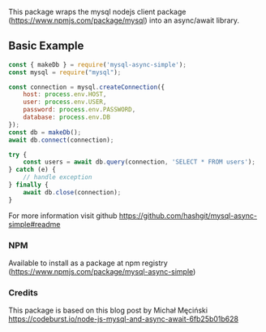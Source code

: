 This package wraps the mysql nodejs client package (https://www.npmjs.com/package/mysql) into an async/await library.

## Basic Example

```javascript
const { makeDb } = require('mysql-async-simple');
const mysql = require("mysql");

const connection = mysql.createConnection({
    host: process.env.HOST,
    user: process.env.USER,
    password: process.env.PASSWORD,
    database: process.env.DB
});
const db = makeDb();
await db.connect(connection);

try {
    const users = await db.query(connection, 'SELECT * FROM users');
} catch (e) {
    // handle exception
} finally {
    await db.close(connection);
}
```

For more information visit github
https://github.com/hashgit/mysql-async-simple#readme

### NPM
Available to install as a package at npm registry (https://www.npmjs.com/package/mysql-async-simple)

### Credits
This package is based on this blog post by Michał Męciński
https://codeburst.io/node-js-mysql-and-async-await-6fb25b01b628
